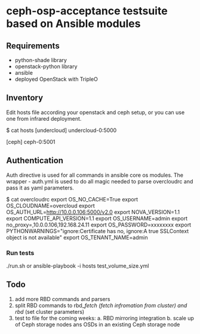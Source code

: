 # ceph-osp-acceptance testsuite based on Ansible modules

## Requirements
- python-shade library
- openstack-python library
- ansible
- deployed OpenStack with TripleO

## Inventory

Edit hosts file according your openstack and ceph setup, or you can use one from infrared deployment.

$ cat hosts
[undercloud]
undercloud-0:5000

[ceph]
ceph-0:5001

## Authentication

Auth directive is used for all commands in ansible core os modules. The wrapper - auth.yml is used
to do all magic needed to parse overcloudrc and pass it as yaml parameters.

$ cat overcloudrc
export OS_NO_CACHE=True
export OS_CLOUDNAME=overcloud
export OS_AUTH_URL=http://10.0.0.106:5000/v2.0
export NOVA_VERSION=1.1
export COMPUTE_API_VERSION=1.1
export OS_USERNAME=admin
export no_proxy=,10.0.0.106,192.168.24.11
export OS_PASSWORD=xxxxxxxx
export PYTHONWARNINGS="ignore:Certificate has no, ignore:A true SSLContext object is not available"
export OS_TENANT_NAME=admin

### Run tests

./run.sh
or
ansible-playbook -i hosts test_volume_size.yml

## Todo
1. add more RBD commands and parsers
2. split RBD commands to rbd_*_fetch (fetch infromation from cluster) and rbd_* (set cluster parameters)
3. test to file for the coming weeks:
    a. RBD mirroring integration
    b. scale up of Ceph storage nodes ans OSDs in an existing Ceph storage node

